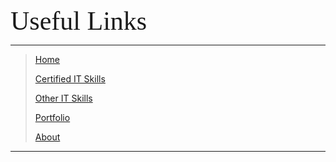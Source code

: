 <span style="font-family:Papyrus; font-size:3em;">Useful Links</span>

---

> [Home](index.md)
>
> [Certified IT Skills](certified_skills.md)
> 
> [Other IT Skills](other_skills.md)
> 
> [Portfolio](portfolio.md)
> 
> [About](about.md)

---
